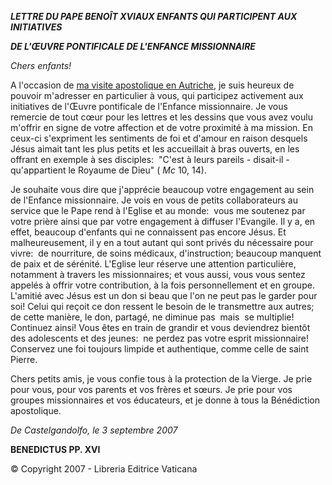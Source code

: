 ***LETTRE DU PAPE BENOÎT XVI******AUX ENFANTS QUI PARTICIPENT AUX INITIATIVES***

***DE L'ŒUVRE PONTIFICALE DE L'ENFANCE MISSIONNAIRE***

*Chers enfants!*

A l'occasion de [ma visite apostolique en Autriche](/content/benedict-xvi/fr/travels/2007/index_austria.html), je suis heureux de pouvoir m'adresser en particulier à vous, qui participez activement aux initiatives de l'Œuvre pontificale de l'Enfance missionnaire. Je vous remercie de tout cœur pour les lettres et les dessins que vous avez voulu m'offrir en signe de votre affection et de votre proximité à ma mission. En ceux-ci s'expriment les sentiments de foi et d'amour en raison desquels Jésus aimait tant les plus petits et les accueillait à bras ouverts, en les offrant en exemple à ses disciples:  "C'est à leurs pareils - disait-il - qu'appartient le Royaume de Dieu" ( *Mc* 10, 14).

Je souhaite vous dire que j'apprécie beaucoup votre engagement au sein de l'Enfance missionnaire. Je vois en vous de petits collaborateurs au service que le Pape rend à l'Eglise et au monde:  vous me soutenez par votre prière ainsi que par votre engagement à diffuser l'Evangile. Il y a, en effet, beaucoup d'enfants qui ne connaissent pas encore Jésus. Et malheureusement, il y en a tout autant qui sont privés du nécessaire pour vivre:  de nourriture, de soins médicaux, d'instruction; beaucoup manquent de paix et de sérénité. L'Eglise leur réserve une attention particulière, notamment à travers les missionnaires; et vous aussi, vous vous sentez appelés à offrir votre contribution, à la fois personnellement et en groupe. L'amitié avec Jésus est un don si beau que l'on ne peut pas le garder pour soi! Celui qui reçoit ce don ressent le besoin de le transmettre aux autres; de cette manière, le don, partagé, ne diminue pas  mais  se multiplie! Continuez ainsi! Vous êtes en train de grandir et vous deviendrez bientôt des adolescents et des jeunes:  ne perdez pas votre esprit missionnaire! Conservez une foi toujours limpide et authentique, comme celle de saint Pierre.

Chers petits amis, je vous confie tous à la protection de la Vierge. Je prie pour vous, pour vos parents et vos frères et sœurs. Je prie pour vos groupes missionnaires et vos éducateurs, et je donne à tous la Bénédiction apostolique.

*De Castelgandolfo, le 3 septembre 2007*

**BENEDICTUS PP. XVI**

© Copyright 2007 - Libreria Editrice Vaticana